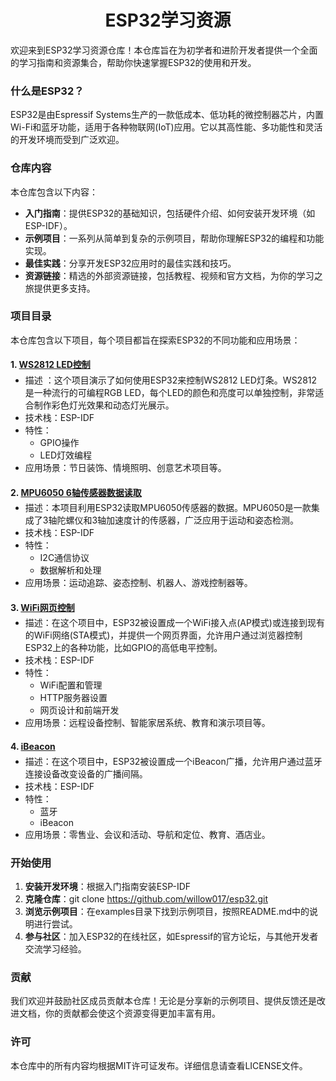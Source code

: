 # <div align="center">ESP32学习资源</div>
欢迎来到ESP32学习资源仓库！本仓库旨在为初学者和进阶开发者提供一个全面的学习指南和资源集合，帮助你快速掌握ESP32的使用和开发。

### 什么是ESP32？
ESP32是由Espressif Systems生产的一款低成本、低功耗的微控制器芯片，内置Wi-Fi和蓝牙功能，适用于各种物联网(IoT)应用。它以其高性能、多功能性和灵活的开发环境而受到广泛欢迎。

### 仓库内容
本仓库包含以下内容：

- **入门指南**：提供ESP32的基础知识，包括硬件介绍、如何安装开发环境（如ESP-IDF）。
- **示例项目**：一系列从简单到复杂的示例项目，帮助你理解ESP32的编程和功能实现。
- **最佳实践**：分享开发ESP32应用时的最佳实践和技巧。
- **资源链接**：精选的外部资源链接，包括教程、视频和官方文档，为你的学习之旅提供更多支持。

### 项目目录
本仓库包含以下项目，每个项目都旨在探索ESP32的不同功能和应用场景：
#### 1. [WS2812 LED控制](https://github.com/willow017/esp32/tree/main/ws2812)
<ul style="margin-top: -1em;">
  <li> 描述 ：这个项目演示了如何使用ESP32来控制WS2812 LED灯条。WS2812是一种流行的可编程RGB LED，每个LED的颜色和亮度可以单独控制，非常适合制作彩色灯光效果和动态灯光展示。</li>
  <li>技术栈：ESP-IDF </li>
  <li>特性：
    <ul>
      <li>GPIO操作</li>
      <li>LED灯效编程</li>
    </ul>
  </li>
  <li>应用场景：节日装饰、情境照明、创意艺术项目等。</li>
</ul>

#### 2. [MPU6050 6轴传感器数据读取](https://github.com/willow017/esp32/tree/main/mpu6050)
<ul style="margin-top: -1em;">
  <li>描述：本项目利用ESP32读取MPU6050传感器的数据。MPU6050是一款集成了3轴陀螺仪和3轴加速度计的传感器，广泛应用于运动和姿态检测。</li>
  <li>技术栈：ESP-IDF </li>
  <li>特性：
    <ul>
      <li>I2C通信协议</li>
      <li>数据解析和处理</li>
    </ul>
  </li>
  <li>应用场景：运动追踪、姿态控制、机器人、游戏控制器等。</li>
</ul>

#### 3. [WiFi网页控制](https://github.com/willow017/esp32/tree/main/wifi/AP)
<ul style="margin-top: -1em;">
  <li>描述：在这个项目中，ESP32被设置成一个WiFi接入点(AP模式)或连接到现有的WiFi网络(STA模式)，并提供一个网页界面，允许用户通过浏览器控制ESP32上的各种功能，比如GPIO的高低电平控制。</li>
  <li>技术栈：ESP-IDF </li>
  <li>特性：
    <ul>
      <li>WiFi配置和管理</li>
      <li>HTTP服务器设置</li>
      <li>网页设计和前端开发</li>
    </ul>
  </li>
  <li>应用场景：远程设备控制、智能家居系统、教育和演示项目等。</li>
</ul>

#### 4. [iBeacon](https://github.com/willow017/esp32/tree/main/ble/beacon)
<ul style="margin-top: -1em;">
  <li>描述：在这个项目中，ESP32被设置成一个iBeacon广播，允许用户通过蓝牙连接设备改变设备的广播间隔。</li>
  <li>技术栈：ESP-IDF </li>
  <li>特性：
    <ul>
      <li>蓝牙</li>
      <li>iBeacon</li>
    </ul>
  </li>
  <li>应用场景：零售业、会议和活动、导航和定位、教育、酒店业。</li>
</ul>

### 开始使用
1. **安装开发环境**：根据入门指南安装ESP-IDF
2. **克隆仓库**：git clone https://github.com/willow017/esp32.git
3. **浏览示例项目**：在examples目录下找到示例项目，按照README.md中的说明进行尝试。
4. **参与社区**：加入ESP32的在线社区，如Espressif的官方论坛，与其他开发者交流学习经验。

### 贡献
我们欢迎并鼓励社区成员贡献本仓库！无论是分享新的示例项目、提供反馈还是改进文档，你的贡献都会使这个资源变得更加丰富有用。

### 许可
本仓库中的所有内容均根据MIT许可证发布。详细信息请查看LICENSE文件。
 
